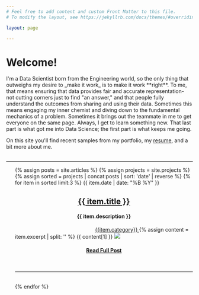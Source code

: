 ```yaml
---
# Feel free to add content and custom Front Matter to this file.
# To modify the layout, see https://jekyllrb.com/docs/themes/#overriding-theme-defaults

layout: page

---
```

<h1>Welcome!</h1>
I'm a Data Scientist born from the Engineering world, so the only thing that outweighs my desire to _make it work_ is to make it work **right**. To me, that means ensuring that data provides fair and accurate representation- not cutting corners just to find "an answer," and that people fully understand the outcomes from sharing and using their data. Sometimes this means engaging my inner chemist and diving down to the fundamental mechanics of a problem. Sometimes it brings out the teammate in me to get everyone on the same page. Always, I get to learn something new. That last part is what got me into Data Science; the first part is what keeps me going.  

On this site you'll find recent samples from my portfolio, my [resume]({{site.baseurl}}/assets/Cswavola.Resume.pdf), and a bit more about me.
<br><br>




<hr class="style-four">
<ul>
    {% assign posts = site.articles %}
    {% assign projects = site.projects %}
    {% assign sorted = projects | concat:posts | sort: 'date' | reverse %}
    {% for item in sorted limit:3 %}
    {{ item.date | date: "%B %Y" }}
    <h2 align="center" ><a href="{{ item.url | prepend: site.baseurl }}">{{ item.title }}</a></h2>
        <h4  align="center">{{ item.description }}</h4>
        <a style="margin-left:45%" href="/by_category" class="category_button"> {{item.category}} </a>
        {% assign content = item.excerpt | split: '</div>' %}
    {{ content[1] }}
    <!-- <p  style="margin-left: 10%">{{ item.excerpt }}</p> -->
    <img src="{{ site.baseurl }}{{ item.image }}">
    <h4  align="center"><a href="{{ item.url | prepend: site.baseurl }}">Read Full Post</a></h4>
    <br>
    <hr class="style-four">
    <br>
    {% endfor %}
</ul>
